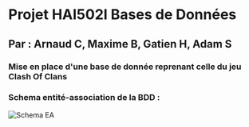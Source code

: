 # Projet HAI502I Bases de Données
## Par : Arnaud C, Maxime B, Gatien H, Adam S
### Mise en place d'une base de donnée reprenant celle du jeu Clash Of Clans



### Schema entité-association de la BDD :
![Schema EA](https://github.com/Gaiko19/ProjetBDD/blob/main/documents/schemaEA-BDD.svg)
